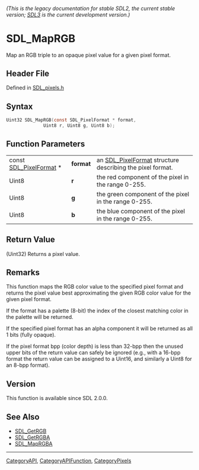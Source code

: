 ###### (This is the legacy documentation for stable SDL2, the current stable version; [SDL3](https://wiki.libsdl.org/SDL3/) is the current development version.)
# SDL_MapRGB

Map an RGB triple to an opaque pixel value for a given pixel format.

## Header File

Defined in [SDL_pixels.h](https://github.com/libsdl-org/SDL/blob/SDL2/include/SDL_pixels.h)

## Syntax

```c
Uint32 SDL_MapRGB(const SDL_PixelFormat * format,
              Uint8 r, Uint8 g, Uint8 b);
```

## Function Parameters

|                                            |            |                                                                              |
| ------------------------------------------ | ---------- | ---------------------------------------------------------------------------- |
| const [SDL_PixelFormat](SDL_PixelFormat) * | **format** | an [SDL_PixelFormat](SDL_PixelFormat) structure describing the pixel format. |
| Uint8                                      | **r**      | the red component of the pixel in the range 0-255.                           |
| Uint8                                      | **g**      | the green component of the pixel in the range 0-255.                         |
| Uint8                                      | **b**      | the blue component of the pixel in the range 0-255.                          |

## Return Value

(Uint32) Returns a pixel value.

## Remarks

This function maps the RGB color value to the specified pixel format and
returns the pixel value best approximating the given RGB color value for
the given pixel format.

If the format has a palette (8-bit) the index of the closest matching color
in the palette will be returned.

If the specified pixel format has an alpha component it will be returned as
all 1 bits (fully opaque).

If the pixel format bpp (color depth) is less than 32-bpp then the unused
upper bits of the return value can safely be ignored (e.g., with a 16-bpp
format the return value can be assigned to a Uint16, and similarly a Uint8
for an 8-bpp format).

## Version

This function is available since SDL 2.0.0.

## See Also

- [SDL_GetRGB](SDL_GetRGB)
- [SDL_GetRGBA](SDL_GetRGBA)
- [SDL_MapRGBA](SDL_MapRGBA)

----
[CategoryAPI](CategoryAPI), [CategoryAPIFunction](CategoryAPIFunction), [CategoryPixels](CategoryPixels)


